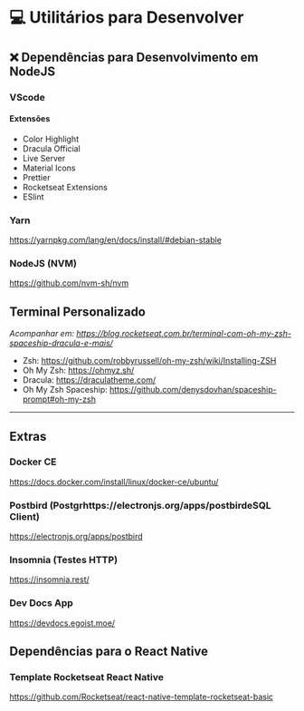 # :computer: Utilitários para Desenvolver

## :x: Dependências para Desenvolvimento em NodeJS

### VScode
#### Extensões
- Color Highlight
- Dracula Official
- Live Server
- Material Icons
- Prettier
- Rocketseat Extensions
- ESlint

### Yarn
https://yarnpkg.com/lang/en/docs/install/#debian-stable

### NodeJS (NVM)
https://github.com/nvm-sh/nvm



## Terminal Personalizado
*Acompanhar em: https://blog.rocketseat.com.br/terminal-com-oh-my-zsh-spaceship-dracula-e-mais/*

- Zsh: https://github.com/robbyrussell/oh-my-zsh/wiki/Installing-ZSH
- Oh My Zsh: https://ohmyz.sh/
- Dracula: https://draculatheme.com/
- Oh My Zsh Spaceship: https://github.com/denysdovhan/spaceship-prompt#oh-my-zsh


<hr/>


## Extras

### Docker CE
https://docs.docker.com/install/linux/docker-ce/ubuntu/

### Postbird (Postgrhttps://electronjs.org/apps/postbirdeSQL Client)
https://electronjs.org/apps/postbird

### Insomnia (Testes HTTP)
https://insomnia.rest/

### Dev Docs App
https://devdocs.egoist.moe/



## Dependências para o React Native

### Template Rocketseat React Native
https://github.com/Rocketseat/react-native-template-rocketseat-basic
